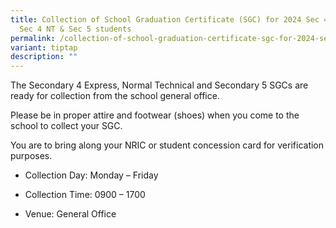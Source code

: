 ```yaml
---
title: Collection of School Graduation Certificate (SGC) for 2024 Sec 4 Express,
  Sec 4 NT & Sec 5 students
permalink: /collection-of-school-graduation-certificate-sgc-for-2024-sec-4-express-sec-4-nt-sec-5-students/
variant: tiptap
description: ""
---
```

<p>The Secondary 4 Express, Normal Technical and Secondary 5&nbsp;SGCs&nbsp;are
ready for&nbsp;collection from the school general&nbsp;office.</p>
<p>Please be in proper&nbsp;attire and footwear (shoes) when you come to
the school to collect your&nbsp;SGC.&nbsp;</p>
<p>You are to&nbsp;bring along your NRIC or student concession card for verification
purposes.</p>
<ul data-tight="true" class="tight">
<li>
<p>Collection Day: Monday – Friday</p>
</li>
<li>
<p>Collection Time: 0900 – 1700</p>
</li>
<li>
<p>Venue: General Office</p>
</li>
</ul>
<p></p>